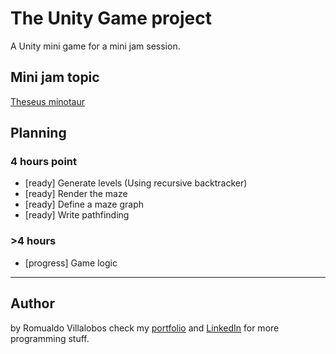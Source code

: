 # The Unity Game project
A Unity mini game for a mini jam session.

## Mini jam topic
[Theseus minotaur](https://estivalet.github.io/theseus-minotaur/)

## Planning 
### 4 hours point
- [ready] Generate levels (Using recursive backtracker)
- [ready] Render the maze
- [ready] Define a maze graph
- [ready] Write pathfinding
### >4 hours
- [progress] Game logic

---
## Author

by Romualdo Villalobos check my [portfolio](https://romualdo97.github.io/) and [LinkedIn](https://co.linkedin.com/in/romualdo-villalobos-a963ab159) for more programming stuff.